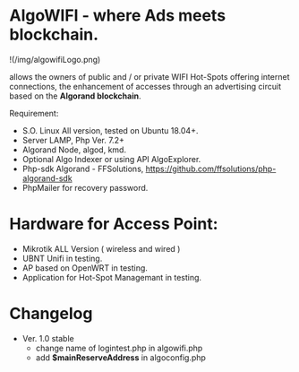 # AlgoWIFI - where Ads meets blockchain. 
!(/img/algowifiLogo.png)

allows the owners of public and / or private WIFI Hot-Spots offering internet connections, the enhancement of accesses through an advertising circuit based on the **Algorand blockchain**.


Requirement:


* S.O. Linux All version, tested on Ubuntu 18.04+.
* Server LAMP, Php Ver. 7.2+
* Algorand Node, algod, kmd. 
* Optional Algo Indexer or using API AlgoExplorer.
* Php-sdk Algorand - FFSolutions, https://github.com/ffsolutions/php-algorand-sdk
* PhpMailer for recovery password.


# Hardware for Access Point:

* Mikrotik ALL Version ( wireless and wired )
* UBNT Unifi in testing.
* AP based on OpenWRT in testing.
* Application for Hot-Spot Managemant in testing.


# Changelog

- Ver. 1.0 stable
  - change name of logintest.php in algowifi.php
  - add **$mainReserveAddress** in algoconfig.php




